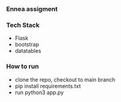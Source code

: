 ### Ennea assigment

### Tech Stack
- Flask
- bootstrap
- datatables

### How to run
- clone the repo, checkout to main branch
- pip install requirements.txt
- run python3 app.py
